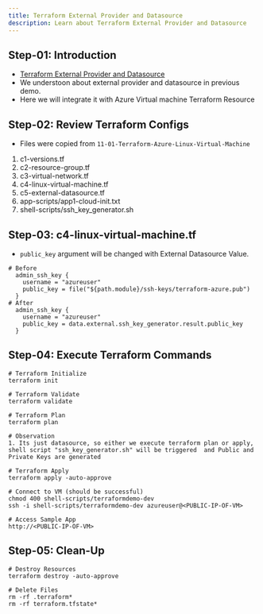 ```yaml
---
title: Terraform External Provider and Datasource
description: Learn about Terraform External Provider and Datasource
---
```


## Step-01: Introduction
- [Terraform External Provider and Datasource](https://registry.terraform.io/providers/hashicorp/external/latest)
- We understoon about external provider and datasource in previous demo.
- Here we will integrate it with Azure Virtual machine Terraform Resource

## Step-02: Review Terraform Configs
- Files were copied from `11-01-Terraform-Azure-Linux-Virtual-Machine`
1. c1-versions.tf
2. c2-resource-group.tf
3. c3-virtual-network.tf
4. c4-linux-virtual-machine.tf
5. c5-external-datasource.tf
6. app-scripts/app1-cloud-init.txt
7. shell-scripts/ssh_key_generator.sh

## Step-03: c4-linux-virtual-machine.tf
- `public_key` argument will be changed with External Datasource Value. 
```t
# Before
  admin_ssh_key {
    username = "azureuser"
    public_key = file("${path.module}/ssh-keys/terraform-azure.pub")
  }
# After
  admin_ssh_key {
    username = "azureuser"
    public_key = data.external.ssh_key_generator.result.public_key
  }
```


## Step-04: Execute Terraform Commands
```t
# Terraform Initialize
terraform init

# Terraform Validate
terraform validate

# Terraform Plan
terraform plan

# Observation
1. Its just datasource, so either we execute terraform plan or apply, shell script "ssh_key_generator.sh" will be triggered  and Public and Private Keys are generated

# Terraform Apply 
terraform apply -auto-approve

# Connect to VM (should be successful)
chmod 400 shell-scripts/terraformdemo-dev 
ssh -i shell-scripts/terraformdemo-dev azureuser@<PUBLIC-IP-OF-VM>

# Access Sample App
http://<PUBLIC-IP-OF-VM>
```

## Step-05: Clean-Up
```t
# Destroy Resources 
terraform destroy -auto-approve 

# Delete Files
rm -rf .terraform* 
rm -rf terraform.tfstate*
```